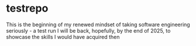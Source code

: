 # testrepo
This is the beginning of my renewed mindset of taking software engineering seriously - a test run
I will be back, hopefully, by the end of 2025, to showcase the skills I would have acquired then 
